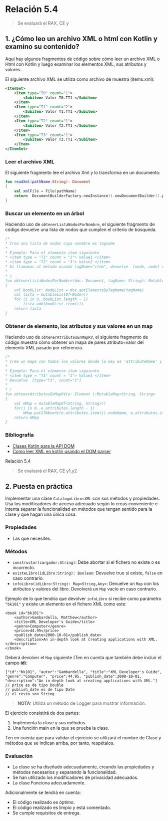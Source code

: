 # Relación 5.4
> Se evaluará el RAX, CE y

## 1. ¿Cómo leo un archivo XML o html con Kotlin y examino su contenido? 
Aquí hay algunos fragmentos de código sobre cómo leer un archivo XML o Html con Kotlin y luego examinar los elementos XML, sus atributos y valores. 

El siguiente archivo XML se utiliza como archivo de muestra (items.xml):

~~~xml
<ItemSet>
    <Item type="T0" count="1">
        <Subitem> Valor T0.TT1 </Subitem>
    </Item>
    <Item type="T1" count="2">
        <Subitem> Valor T1.TT1 </Subitem>
    </Item>
    <Item type="T2" count="1">
        <Subitem> Valor T2.TT1 </Subitem>
    </Item>
    <Item type="T3" count="1">
        <Subitem> Valor T3.TT1 </Subitem>
    </Item>
</ItemSet>
~~~
### Leer el archivo XML
El siguiente fragmento lee el archivo Xml y lo transforma en un documento:

~~~kt
fun readXml(pathName:String): Document 
{
    val xmlFile = File(pathName)
    return  DocumentBuilderFactory.newInstance().newDocumentBuilder().parse(xmlFile)
}
~~~
### Buscar un elemento en un árbol
Haciendo uso de `obtenerListaNodosPorNombre`, el siguiente fragmento de código devuelve una lista de nodos que cumplen el criterio de búsqueda.
~~~kt
/*
* Crea una lista de nodos cuyo nonmbre es tagname
*
* Ejemplo: Para el elemento item siguiente
* <item type = "T1" count = "1"> Value1 </item>
* <item type = "T2" count = "3"> Value2 </item>
* Si llamamos al método usando tagName="item", devuelve  [node, node] donde node.tagname="item"
*
* /
fun obtenerListaNodosPorNombre(doc: Document, tagName: String): MutableList<Node>
{
    val bookList: NodeList = doc.getElementsByTagName(tagName)
    val lista = mutableListOf<Node>()
    for (i in 0..bookList.length - 1)
        lista.add(bookList.item(i))
    return lista
}
~~~

### Obtener de elemento, los atributos y sus valores en un map
Haciendo uso de `obtenerAtributosEnMapKV`, el siguiente fragmento de código muestra cómo obtener un mapa de pares atributo=valor del elemento XML pasado por referencia.


~~~kt
/*
* Cree un mapa con todos los valores donde la key es 'attributeName' y su valor es 'attributeValue'
*
* Ejemplo: Para el elemento item siguiente
* <item type = "T1" count = "1"> Value1 </item>
* Devuelve  [type="T1", count="1"]
*
* /
fun obtenerAtributosEnMapKV(e: Element ):MutableMap<String, String>
{
    val mMap = mutableMapOf<String, String>()
    for(j in 0..e.attributes.length - 1)
        mMap.putIfAbsent(e.attributes.item(j).nodeName, e.attributes.item(j).nodeValue)
    return mMap
}

~~~


### Bibliografía
- [Clases Kotlin para la API DOM](https://kotlinlang.org/api/latest/jvm/stdlib/org.w3c.dom/)
- [Como leer XML en kotlin usando el DOM parser](https://turreta.com/2017/07/07/how-to-read-xml-in-kotlin-using-dom-parser/)


Relación 5.4
> Se evaluará el RAX, CE y1,y2


## 2. Puesta en práctica
Implementar una clase `CatalogoLibrosXML` con sus métodos y propiedades. Usa los modificadores de acceso adecuado según lo creas conveniente e intenta separar la funcionalidad en métodos que tengan sentido para la clase y que hagan una única cosa. 
### Propiedades
- Las que necesites.
### Métodos
- `constructor(cargador:String)`: Debe abortar si el fichero no existe o es incorrecto.
- `existeLibro(idLibro:String): Boolean`: Devuelve true si existe, `false` en caso contrario.
- `infoLibro(idLibro:String): Map<String,Any>`: Devuelve un `Map` con los atributos y valores del libro. Devolverá
  un `Map` vacío en caso contrario.

Ejemplo de lo que tendría que devolver `infoLibro` si recibe como parámetro `"bk101"` y existe un elemento en el fichero XML como este:
~~~
<book id="bk101">
    <author>Gambardella, Matthew</author>
    <title>XML Developer's Guide</title>
    <genre>Computer</genre>
    <price>44.95</price>
    <publish_date>2000-10-01</publish_date>
    <description>An in-depth look at creating applications with XML.</description>
</book>
~~~
Deberá devolver el `Map` siguiente (Ten en cuenta que también debe incluir el campo **id**):
~~~
["id":"bk101", "autor":"Gambardella", "title":"XML Developer's Guide", "genre":"Computer", "price":44.95, "publish_date":2000-10-01, "description":"An in-depth look at creating applications with XML."]
// price es de tipo Double 
// publish_date es de tipo Date
// el resto son String
~~~

> **NOTA:** Utiliza un método de Logger para mostrar información.

El ejercicio consistirá de dos partes:

1. Implementa la clase y sus métodos. 
2. Una función main en la que se prueba la clase. 
   
Ten en cuenta que para validar el ejercicio se utilizará el nombre de Clase y métodos que se indican arriba, por tanto, respétalos. 

### Evaluación
- La clase se ha diseñado adecuadamente, creando las propiedades y métodos necesarios y separando la funcionalidad.
- Se han utilizado los modificadores de privacidad adecuados. 
- La clase Funciona adecuadamente.

Adicionalmente se tendrá en cuenta:
- El código realizado es óptimo.
- El código realizado es limpio y está comentado.
- Se cumple requisitos de entrega.

